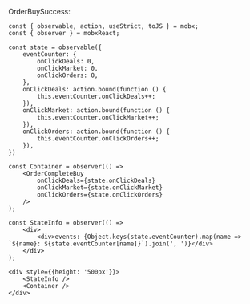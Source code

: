 OrderBuySuccess:

    const { observable, action, useStrict, toJS } = mobx;
    const { observer } = mobxReact;

    const state = observable({
        eventCounter: {
            onClickDeals: 0,
            onClickMarket: 0,
            onClickOrders: 0,
        },
        onClickDeals: action.bound(function () {
            this.eventCounter.onClickDeals++;
        }),
        onClickMarket: action.bound(function () {
            this.eventCounter.onClickMarket++;
        }),
        onClickOrders: action.bound(function () {
            this.eventCounter.onClickOrders++;
        }),
    })

    const Container = observer(() =>
        <OrderCompleteBuy
            onClickDeals={state.onClickDeals}
            onClickMarket={state.onClickMarket}
            onClickOrders={state.onClickOrders}
        />
    );

    const StateInfo = observer(() =>
        <div>
            <div>events: {Object.keys(state.eventCounter).map(name => `${name}: ${state.eventCounter[name]}`).join(', ')}</div>
        </div>
    );

    <div style={{height: '500px'}}>
        <StateInfo />
        <Container />
    </div>
